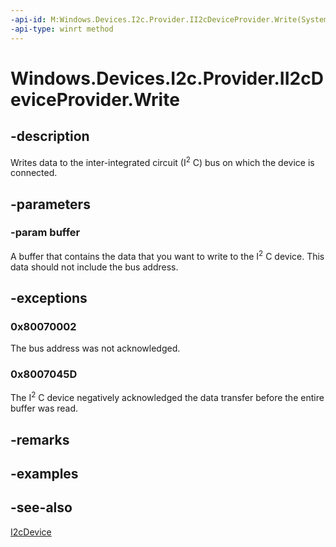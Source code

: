 ```yaml
---
-api-id: M:Windows.Devices.I2c.Provider.II2cDeviceProvider.Write(System.Byte[])
-api-type: winrt method
---
```


<!-- Method syntax
public void Write(System.Byte[] buffer)
-->

# Windows.Devices.I2c.Provider.II2cDeviceProvider.Write

## -description
Writes data to the inter-integrated circuit (I<sup>2</sup> C) bus on which the device is connected.

## -parameters
### -param buffer
A buffer that contains the data that you want to write to the I<sup>2</sup> C device. This data should not include the bus address.

## -exceptions
### 0x80070002

The bus address was not acknowledged.

### 0x8007045D

The I<sup>2</sup> C device negatively acknowledged the data transfer before the entire buffer was read.

## -remarks

## -examples

## -see-also
[I2cDevice](../windows.devices.i2c/i2cdevice.md)
